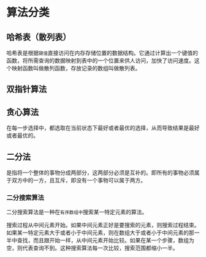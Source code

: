 # 算法分类
## 哈希表（散列表）

  哈希表是根据```键值```直接访问在内存存储位置的数据结构。它通过计算出一个键值的函数，将所需查询的数据映射到表中的一个位置来供人访问，加快了访问速度。这个映射函数叫做散列函数，存放记录的数组叫做散列表。

## 双指针算法
## 贪心算法

  在每一步选择中，都选取在当前状态下最好或者最优的选择，从而导致结果是最好或者最优的。

## 二分法

  是指将一个整体的事物分成两部分，这两部分必须是互补的。即所有的事物必须属于双方中的一方，且互斥，即没有一个事物可以属于两方。

### 二分搜索算法

  二分搜索算法是一种在```有序数组中```搜索某一特定元素的算法。

  搜索过程从中间元素开始。如果中间元素正好是要搜索的元素，则搜索过程结束。如果某一特定元素大于或者小于中间元素，则在数组大于或者小于中间元素的那一半中查找，而且跟开始一样，从中间元素开始比较。如果在某一个步骤，数组为空，则代表查询不到。这种搜索算法每一次比较，搜索范围都缩小一半。

